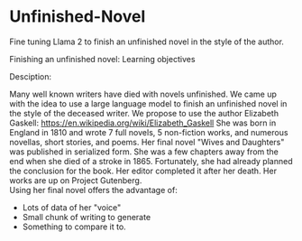 # Unfinished-Novel
Fine tuning Llama 2 to finish an unfinished novel in the style of the author.


Finishing an unfinished novel:
Learning objectives


Desciption:
 

Many well known writers have died with novels unfinished.  We came up with the idea to use a large language model to finish an unfinished novel in the style of the deceased writer.   We propose to use the author Elizabeth Gaskell:
https://en.wikipedia.org/wiki/Elizabeth_Gaskell
She was born in England in 1810 and wrote 7 full novels, 5 non-fiction works, and numerous novellas, short stories, and poems.   Her final novel "Wives and Daughters"  was published in serialized form.  She was a few chapters away from the end when she died of a stroke in 1865.  Fortunately, she had already planned the conclusion for the book.   Her editor completed it after her death. Her works are up on Project Gutenberg.   
Using her final novel offers the advantage of:
 - Lots of data of her "voice"
 - Small chunk of writing to generate
 - Something to compare it to.


